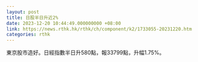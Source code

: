```yaml
---
layout: post
title: 日股半日升近2%
date: 2023-12-20 10:44:49.000000000 +08:00
link: https://news.rthk.hk/rthk/ch/component/k2/1733055-20231220.htm
categories: rthk
---
```


東京股市造好。日經指數半日升580點，報33799點，升幅1.75%。
